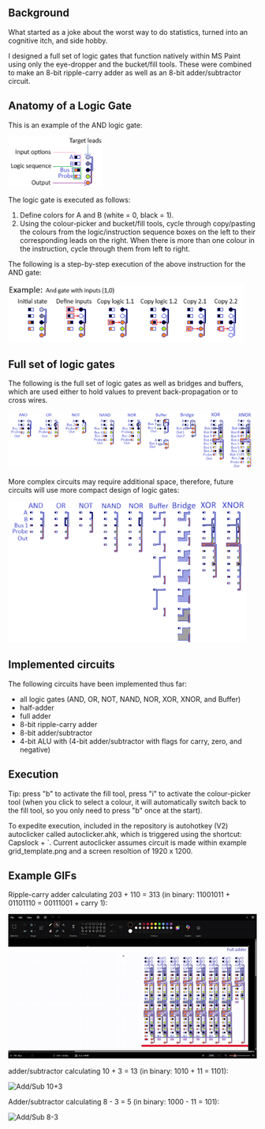 ## Background

What started as a joke about the worst way to do statistics, turned into an cognitive itch, and side hobby. 

I designed a full set of logic gates that function natively within MS Paint using only the eye-dropper and the bucket/fill tools. These were combined to make an 8-bit ripple-carry adder as well as an 8-bit adder/subtractor circuit.

## Anatomy of a Logic Gate 

This is an example of the AND logic gate:

![Logic Gate Anatomy](media/logic_gate_anatomy.png)

The logic gate is executed as follows:
1. Define colors for A and B (white = 0, black  = 1). 
2. Using the colour-picker and bucket/fill tools, cycle through copy/pasting the colours from the logic/instruction sequence boxes on the left to their corresponding leads on the right. When there is more than one colour in the instruction, cycle through them from left to right. 

The following is a step-by-step execution of the above instruction for the AND gate:

![example_AND](media/example_AND_logic_gate.png)

## Full set of logic gates

The following is the full set of logic gates as well as bridges and buffers, which are used either to hold values to prevent back-propagation or to cross wires.

![logic_gates_large](circuits/large_leads/logic_gates.png)

More complex circuits may require additional space, therefore, future circuits will use more compact design of logic gates:

![logic_gates_mini](circuits/logic_gates.png)

## Implemented circuits
The following circuits have been implemented thus far:
- all logic gates (AND, OR, NOT, NAND, NOR, XOR, XNOR, and Buffer)
- half-adder
- full adder
- 8-bit ripple-carry adder
- 8-bit adder/subtractor
- 4-bit ALU with (4-bit adder/subtractor with flags for carry, zero, and negative) 

## Execution 

Tip: press "b" to activate the fill tool, press "i" to activate the colour-picker tool (when you click to select a colour, it will automatically switch back to the fill tool, so you only need to press "b" once at the start).

To expedite execution, included in the repository is autohotkey (V2) autoclicker called autoclicker.ahk, which is triggered using the shortcut: Capslock + `. Current autoclicker assumes circuit is made within example grid_template.png and a screen resoltion of 1920 x 1200.

## Example GIFs
Ripple-carry adder calculating 203 + 110 = 313 (in binary: 11001011 + 01101110 = 00111001 + carry 1):

![ripple](media/8_bit_ripple_adder.gif)

adder/subtractor calculating 10 + 3 = 13 (in binary: 1010 + 11 = 1101):

![Add/Sub 10+3](media/add_sub_10+3.gif)

Adder/subtractor calculating 8 - 3 = 5 (in binary: 1000 - 11 = 101):

![Add/Sub 8-3](media/add_sub_8-3.gif)


